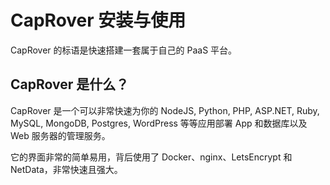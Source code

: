 # CapRover 安装与使用

CapRover 的标语是快速搭建一套属于自己的 PaaS 平台。

## CapRover 是什么？

CapRover 是一个可以非常快速为你的 NodeJS, Python, PHP, ASP.NET, Ruby, MySQL, MongoDB, Postgres, WordPress 等等应用部署 App 和数据库以及 Web 服务器的管理服务。

它的界面非常的简单易用，背后使用了 Docker、nginx、LetsEncrypt 和 NetData，非常快速且强大。
